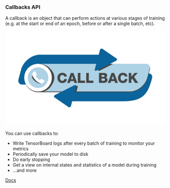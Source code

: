 ### Callbacks API
A callback is an object that can perform actions at various stages of training (e.g. at the start or end of an epoch, before or after a single batch, etc).

<p align='center'>
    <img src='https://github.com/CrispenGari/Keras-API/blob/main/03_Callbacks/1_HGLg5iakV401GDidgzP4YQ.jpeg' />
</p>

You can use callbacks to:

* Write TensorBoard logs after every batch of training to monitor your metrics
* Periodically save your model to disk
* Do early stopping
* Get a view on internal states and statistics of a model during training
* ...and more

[Docs](https://keras.io/api/callbacks/)
